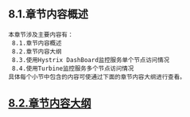 
## 8.1.章节内容概述
    本章节涉及主要内容有：
     8.1.章节内容概述
     8.2.章节内容大纲
     8.3.使用Hystrix DashBoard监控服务单个节点访问情况
     8.4.使用Turbine监控服务多个节点访问情况
	具体每个小节中包含的内容可使通过下面的章节内容大纲进行查看。

## <a href="/enhance/markmap/backend/springcloud/springcloud-eureka/chapter/springcloud-eureka-outline5-chapter8.html" target="_blank">8.2.章节内容大纲</a>

<Markmap localtion="/enhance/markmap/backend/springcloud/springcloud-eureka/chapter/springcloud-eureka-outline5-chapter8.html" height="500rem"/>


